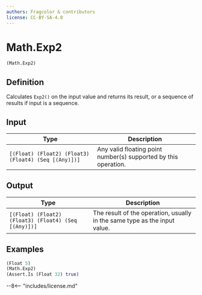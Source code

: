 ```yaml
---
authors: Fragcolor & contributors
license: CC-BY-SA-4.0
---
```



# Math.Exp2

```clojure
(Math.Exp2)
```


## Definition

Calculates `Exp2()` on the input value and returns its result, or a sequence of results if input is a sequence.


## Input

| Type | Description |
|------|-------------|
| `[(Float) (Float2) (Float3) (Float4) (Seq [(Any)])]` | Any valid floating point number(s) supported by this operation. |


## Output

| Type | Description |
|------|-------------|
| `[(Float) (Float2) (Float3) (Float4) (Seq [(Any)])]` | The result of the operation, usually in the same type as the input value. |


## Examples

```clojure
(Float 5)
(Math.Exp2)
(Assert.Is (Float 32) true)
```


--8<-- "includes/license.md"
